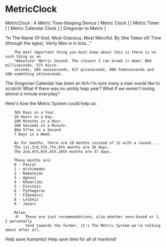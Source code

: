# MetricClock
MetricClock : A Metric Time-Keeping Device [ Metric Clock ] [ Metric Timer ] [ Metric Calendar Clock ] [ Gregorian to Metric ]

"In The Name Of God, Most Gracious, Most Merciful.
By (the Token of) Time (through the ages), Verily Man is in loss..."

        The most important thing you must know about this is there is no such thing as an
        "Absolute" Metric Second. The closest I can break it down: 864 milliseconds, 573 micro-
        seconds, 269 nanoseconds, 917 picoseconds, 808 femtoseconds and 200-something attoseconds.

The Gregorian Calendar has been an itch I'm sure many a man would like to scratch!
What if there was no untidy leap year? What if we weren't losing almost a minute everyday?

Here's how the Metric System could help us:

        365 Days in a Year.
        10 Hours in a Day.
        100 Minutes in a Hour.
        100 Seconds in a Minute.
        864.57*ms in a Second.
        7 Days in a Week.
        
        As for months, there are 10 months instead of 12 with a caveat...
        The 1st,3rd,5th,7th,9th months are 36 days.
        The 2nd,4th,6th,8th,10th months are 37 days.

        These months are:
        0 - Pascal
        1 - Archimedes
        2 - Ramanujan
        3 - Agnesi
        4 - Khwarizmi
        5 - Einstein
        6 - Pythagoras
        7 - Fibonacci
        8 - Leibniz
        9 - Jazari

        Relax.
        :P   These are just recommendations, also whether zero-based or 1, I personally
             tend towards the former, it's The Metric System we're talking about after all.
        
Help save humanity! Help save time for all of mankind!
